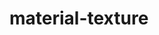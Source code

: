 # material-texture

<div id="example"></div>
<script type="application/javascript">
  new Vue({
    el: '#example',
    template: '<live-code :template="code" mode="html>iframe" :debounce="200" />',
    data: {
      code:
`
<script src="${location.origin+location.pathname}/global.js"><\/script>

<style>
    body, html {
        width: 100%;
        height: 100%;
        margin: 0;
        padding: 0;
        overflow: hidden;
        background: #191919;
    }
</style>

<!-- use the disable-css attribute so that we have only WebGL rendering enabled -->
<i-scene id="scene" experimental-webgl disable-css="false">
    <i-ambient-light intensity="0.3"></i-ambient-light>
    <i-point-light
        id="light"
        color="white"
        position="300 300 300"
        size="0 0 0"
        cast-shadow="true"
        intensity="0.5"
        >
    </i-point-light>
    <i-box id="model"
        rotation="40 40 0"
        align="0.5 0.5 0"
        size="100 100 100"
        color="white" COMMENT-otherwise-the-material-will-be-tinted-random-color
        texture="${location.origin+location.pathname}/textures/cement.jpg"
    >
    </i-box>
</i-scene>

<script>
    // defines the default names for the HTML elements
    LUME.useDefaultNames()

    const light = document.querySelector('#light')

    document.addEventListener('pointermove', function(e) {
        e.preventDefault()
        light.position.x = e.clientX
        light.position.y = e.clientY
    })

    const el = document.querySelector('#model')
    const Motor = LUME.Motor

    const rotate = (t) => 180 * Math.sin(0.001 * t)
    el.rotation = (x, y, z, t) => [rotate(t), rotate(t), rotate(t)]
<\/script>

`
    },
  })
</script>

